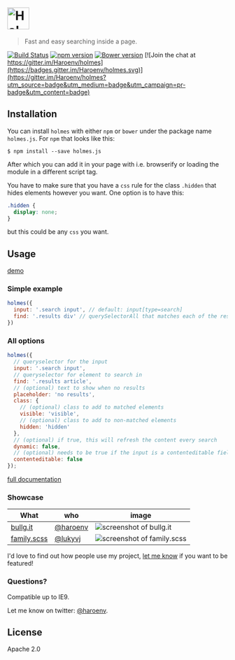 # [<img alt="Holmes.js" src="https://haroen.me/holmes/images/logo.png" height="50px"></img>](https://www.npmjs.com/package/holmes.js)

> Fast and easy searching inside a page.

[![Build Status](https://travis-ci.org/Haroenv/holmes.svg?branch=gh-pages)](https://travis-ci.org/Haroenv/holmes) [![npm version](https://badge.fury.io/js/holmes.js.svg)](https://www.npmjs.com/package/holmes.js) [![Bower version](https://badge.fury.io/bo/holmes.js.svg)](https://badge.fury.io/bo/holmes.js) [![Join the chat at https://gitter.im/Haroenv/holmes](https://badges.gitter.im/Haroenv/holmes.svg)](https://gitter.im/Haroenv/holmes?utm_source=badge&utm_medium=badge&utm_campaign=pr-badge&utm_content=badge)

## Installation

You can install `holmes` with either `npm` or `bower` under the package name `holmes.js`. For `npm` that looks like this:

```
$ npm install --save holmes.js
```

After which you can add it in your page with i.e. browserify or loading the module in a different script tag.

You have to make sure that you have a `css` rule for the class `.hidden` that hides elements however you want. One option is to have this:

```css
.hidden {
  display: none;
}
```

but this could be any `css` you want.

## Usage

[demo](https://haroen.me/holmes/)

### Simple example

```js
holmes({
  input: '.search input', // default: input[type=search]
  find: '.results div' // querySelectorAll that matches each of the results individually
})
```

### All options

```js
holmes({
  // queryselector for the input
  input: '.search input',
  // queryselector for element to search in
  find: '.results article',
  // (optional) text to show when no results
  placeholder: 'no results',
  class: {
    // (optional) class to add to matched elements
    visible: 'visible',
    // (optional) class to add to non-matched elements
    hidden: 'hidden'
  },
  // (optional) if true, this will refresh the content every search
  dynamic: false,
  // (optional) needs to be true if the input is a contenteditable field instead of a
  contenteditable: false
});
```

[full documentation](https://haroen.me/holmes/doc)

### Showcase

What|who|image
---|---|---
[bullg.it](https://bullg.it)|[@haroenv](https://github.com/haroenv)|![screenshot of bullg.it](https://haroen.me/holmes/images/screen-bullgit.png)
[family.scss](https://lukyvj.github.io/family.scss)|[@lukyvj](https://github.com/lukyvj)|![screenshot of family.scss](https://haroen.me/holmes/images/screen-family.png)

I'd love to find out how people use my project, [let me know](https://github.com/Haroenv/holmes/issues/new?title=add+my+project+to+usages&body=who%7Cwhat%0D%0A---%7C---%0D%0A%40myusername%7C%5Bmy+project%5D%28https%3A%2F%2Flink-to-project.com%29%0D%0A%0D%0ASome+explanation+what+it+is) if you want to be featured!

### Questions?

Compatible up to IE9.

Let me know on twitter: [@haroenv](https://twitter.com/haroenv).

## License

Apache 2.0
